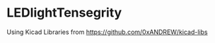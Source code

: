 LEDlightTensegrity
==================
Using Kicad Libraries from
https://github.com/0xANDREW/kicad-libs